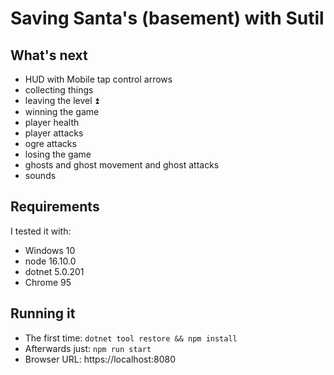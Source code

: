 # Saving Santa's (basement) with Sutil

## What's next
- HUD with Mobile tap control arrows
- collecting things
- leaving the level ⏫
- winning the game
- player health
- player attacks
- ogre attacks 
- losing the game
- ghosts and ghost movement and ghost attacks
- sounds

## Requirements
I tested it with:
- Windows 10
- node 16.10.0
- dotnet 5.0.201 
- Chrome 95

## Running it
- The first time: `dotnet tool restore && npm install`
- Afterwards just: `npm run start`
- Browser URL: https://localhost:8080
